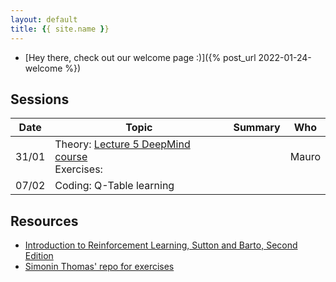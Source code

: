 ```yaml
---
layout: default
title: {{ site.name }}
---
```


- [Hey there, check out our welcome page :)]({% post_url 2022-01-24-welcome %})

## Sessions

| Date |Topic   | Summary | Who |
|------|--------|---------|-----|
| 31/01 | Theory: [Lecture 5 DeepMind course](https://www.youtube.com/watch?v=t9uf9cuogBo&list=PLqYmG7hTraZDVH599EItlEWsUOsJbAodm&index=6) <br> Exercises: |  | Mauro |
| 07/02 | Coding: Q-Table learning |  |  |


## Resources
- [Introduction to Reinforcement Learning, Sutton and Barto, Second Edition](http://incompleteideas.net/book/bookdraft2017nov5.pdf)
- [Simonin Thomas' repo for exercises](https://simoninithomas.github.io/Deep_reinforcement_learning_Course/)
